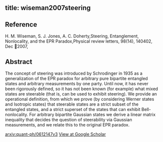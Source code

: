 title: wiseman2007steering
---


## Reference

H. M. Wiseman, S. J. Jones, A. C. Doherty,Steering, Entanglement, Nonlocality, and the EPR Paradox,Physical review letters, 98(14), 140402, Dec 2007,

## Abstract 
  The concept of steering was introduced by Schrodinger in 1935 as a
generalization of the EPR paradox for arbitrary pure bipartite entangled states
and arbitrary measurements by one party. Until now, it has never been
rigorously defined, so it has not been known (for example) what mixed states
are steerable (that is, can be used to exhibit steering). We provide an
operational definition, from which we prove (by considering Werner states and
Isotropic states) that steerable states are a strict subset of the entangled
states, and a strict superset of the states that can exhibit Bell-nonlocality.
For arbitrary bipartite Gaussian states we derive a linear matrix inequality
that decides the question of steerability via Gaussian measurements, and we
relate this to the original EPR paradox.

    

[arxiv:quant-ph/0612147v3](https://arxiv.org/abs/quant-ph/0612147v3)
[View at Google Scholar](https://scholar.google.com/scholar_lookup?arxiv_id=quant-ph/0612147)

